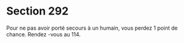 # Section 292

Pour ne pas avoir porté secours à un humain, vous perdez 1 point
de chance.  Rendez -vous au 114.